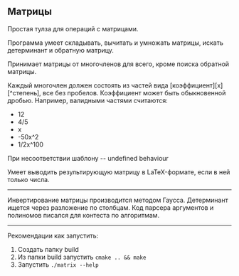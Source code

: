 ## Матрицы

Простая тулза для операций с матрицами.

Программа умеет складывать, вычитать и умножать матрицы, искать детерминант и обратную матрицу.

Принимает матрицы от многочленов для всего, кроме поиска обратной матрицы.

Каждый многочлен должен состоять из частей вида [коэффициент][x][^степень], все без пробелов. Коэффициент может быть обыкновенной дробью. Например, валидными частями считаются:
* 12
* 4/5
* x
* -50x^2
* 1/2x^100

При несоответствии шаблону -- undefined behaviour

Умеет выводить результирующую матрицу в LaTeX-формате, если в ней только числа.

---------

Инвертирование матрицы производится методом Гаусса. Детерминант ищется через разложение по столбцам.
Код парсера аргументов и полиномов писался для контеста по алгоритмам.

----------

Рекомендации как запустить:
1. Создать папку build
2. Из папки build запустить `cmake .. && make`
3. Запустить `./matrix --help`
